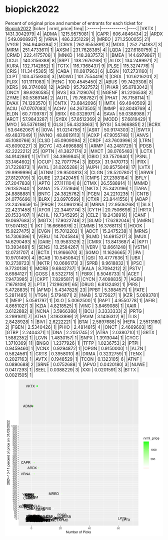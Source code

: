 # biopick2022
Percent of original price and number of entrants for each ticket for [Biopick2022](https://twitter.com/hashtag/Biopick2022)
|ticker |   nrml_price| freq|
|:------|------------:|----:|
|VKTX   | 1431.3042979|    4|
|ADMA   | 1215.9575081|    1|
|CAPR   |  606.4846434|    2|
|ARDX   |  549.0908937|    5|
|VRNA   |  486.2351229|    2|
|MREO   |  271.2500055|   21|
|VYGR   |  264.9446394|    2|
|CRVS   |  262.6555891|    3|
|MDGL   |  252.7141837|    3|
|MIRM   |  251.4733611|    1|
|AXSM   |  231.7628385|    4|
|LQDA   |  227.6180759|    2|
|CRMD   |  222.4175706|    1|
|MNKD   |  148.2837572|    1|
|BMEA   |  144.6979867|    1|
|OCUL   |  140.3156388|    8|
|SRPT   |  138.2676268|    1|
|ALDX   |  134.2499971|    2|
|KURA   |  132.7142852|    1|
|TGTX   |  116.7368437|    9|
|PLSE   |  115.3274776|    1|
|CRIS   |  111.3445365|   15|
|CABA   |  111.0817963|    6|
|LEGN   |  107.2731160|    1|
|CLPT   |  103.4759303|    3|
|MDWD   |  101.7554419|    1|
|CRDL   |  101.6216201|    2|
|PLRX   |  101.1111083|    1|
|FENC   |  100.4545450|    2|
|ABUS   |   99.7429308|    8|
|XERS   |   99.3174068|   12|
|ASND   |   95.7927572|    1|
|PHAR   |   95.0783042|    1|
|ONCY   |   89.9280585|    1|
|BVS    |   83.7129076|    1|
|NGENF  |   81.2206538|    2|
|ZYME   |   80.5369146|    2|
|AUTL   |   79.7687827|    9|
|PHAT   |   76.7158114|    1|
|DVAX   |   74.1293570|    1|
|CNTX   |   73.6842096|    1|
|IMTX   |   69.4940509|    2|
|ACIU   |   67.0707083|    1|
|ACHV   |   64.2673505|    1|
|IMMP   |   62.8048769|    4|
|ELDN   |   60.7709787|    3|
|IBRX   |   60.0328971|    4|
|SAVA   |   59.0388988|    7|
|ARCT   |   57.9843287|    1|
|SYBX   |   57.8512369|    2|
|MODD   |   57.6819429|    1|
|MYO    |   56.5376188|    1|
|GLSI   |   56.4323863|    1|
|BYSI   |   54.9668851|    2|
|BCRX   |   53.6462067|    6|
|IOVA   |   51.0214756|    1|
|ASRT   |   50.9174303|    2|
|SWTX   |   49.4837049|    1|
|NVNO   |   48.8619113|    1|
|ACXP   |   47.9055748|    1|
|ANVS   |   45.1080766|    3|
|CLSD   |   45.0909094|    2|
|CRDF   |   43.7603996|    3|
|LTRN   |   43.6090227|    3|
|BCYC   |   43.4696888|    1|
|ARMP   |   43.2481729|    1|
|PDSB   |   42.2222212|   25|
|OPTN   |   41.3827174|    2|
|MXCT   |   38.0765483|    1|
|LCTX   |   34.9142861|    1|
|VTVT   |   34.3969845|    3|
|GBIO   |   33.7570640|    1|
|PSNL   |   33.1464602|    1|
|OCUP   |   32.7077754|    3|
|BDSX   |   31.9470713|    1|
|IFRX   |   31.7226873|    1|
|AVXL   |   31.0265286|    2|
|AUPH   |   30.9575849|   17|
|LVTX   |   29.9999996|    4|
|ATNM   |   29.9500813|    3|
|CLGN   |   28.5207807|    1|
|ARWR   |   27.8129709|    3|
|QURE   |   27.2420451|    1|
|CMPS   |   27.2398184|    1|
|BFLY   |   27.2047838|    1|
|APTO   |   27.1111104|    8|
|CTMX   |   26.5588914|    1|
|MNMD   |   26.1352640|    1|
|SANA   |   25.7751946|    1|
|NKTX   |   25.3420196|    1|
|TARA   |   24.8888881|    1|
|BNTC   |   24.3825762|    1|
|PGEN   |   24.2210235|    1|
|CNTB   |   24.0776696|    1|
|BLRX   |   23.8970599|    1|
|CTXR   |   23.8441556|    1|
|ADAP   |   23.2426659|   15|
|PRQR   |   23.0961295|    3|
|MRNA   |   22.9506268|    1|
|SLS    |   22.4231458|    1|
|XFOR   |   22.3449774|    3|
|CYTH   |   20.7506698|    2|
|HRTX   |   20.1533407|    1|
|ACHL   |   19.7345295|    2|
|CELZ   |   19.2438916|    1|
|CANF   |   19.0697683|    2|
|MGTX   |   17.9022748|    2|
|GLMD   |   17.6282046|    1|
|AMRN   |   17.5074182|    1|
|IKT    |   16.6666676|    2|
|CMMB   |   16.3768113|    1|
|HOOK   |   15.9227475|    2|
|EVGN   |   15.7012202|    1|
|ADCT   |   15.2475238|    1|
|MRNS   |   14.7306396|    1|
|VERU   |   14.7045846|    1|
|RLMD   |   14.6915217|    3|
|IMUX   |   14.6290493|    5|
|DARE   |   13.9583329|    2|
|CMRX   |   13.8413687|    4|
|KPTI   |   13.3934681|    5|
|SENS   |   13.2584267|    1|
|VERV   |   12.6661248|    1|
|VSTM   |   12.0731707|    4|
|BCTX   |   11.9166670|    3|
|SGMO   |   11.1626665|    7|
|IPA    |   10.9701490|    4|
|BCAB   |   10.5450842|    1|
|QSI    |   10.4777636|    1|
|UBX    |   10.2739723|    1|
|NKTR   |   10.0666173|    3|
|SPRB   |    9.9618832|    1|
|IPSC   |    9.7730138|    1|
|MCRB   |    9.6842737|    1|
|KALA   |    8.7094212|    2|
|PSTV   |    8.6984127|    1|
|GOSS   |    8.5322718|    1|
|FBRX   |    8.5046733|    1|
|ACET   |    7.9473985|    2|
|CKPT   |    7.8295817|    9|
|CYCN   |    7.4098835|    7|
|AGEN   |    7.1678109|    2|
|LPTX   |    7.1296291|   65|
|DRUG   |    6.8132492|    1|
|PIRS   |    5.4728835|   11|
|AFMD   |    5.4347825|   23|
|PPBT   |    5.3984571|    1|
|FATE   |    5.2811485|    1|
|VTGN   |    5.1794871|    2|
|INAB   |    5.1275627|    1|
|KZR    |    5.0693781|    1|
|MEIP   |    5.0561797|    1|
|XLO    |    5.0062500|    1|
|RAPT   |    4.9550778|    1|
|AFIB   |    4.8651027|    3|
|KZIA   |    4.8218525|    1|
|VINC   |    3.8469088|    1|
|XAIR   |    3.6122882|    8|
|NCNA   |    3.5966388|    1|
|BCLI   |    3.3333333|    2|
|PRTG   |    3.2991611|    7|
|ATHA   |    3.1933999|    2|
|PAVM   |    3.1436312|    9|
|TLIS   |    2.8428928|    1|
|BIVI   |    2.6222221|    1|
|BTAI   |    2.5897688|    5|
|HEPA   |    2.5513160|    2|
|FGEN   |    2.5340426|    1|
|PHIO   |    2.4814815|    4|
|ONCT   |    2.4669603|   15|
|GTBP   |    2.2404371|    1|
|DNA    |    2.2051745|    2|
|ATRA   |    2.0380710|    1|
|GRTX   |    1.5882352|    1|
|LGVN   |    1.4830157|    1|
|SNPX   |    1.3913044|    1|
|CYCC   |    1.3710369|   11|
|BNGO   |    1.2377926|    1|
|TFFP   |    1.0236753|    2|
|PTPI   |    0.9459460|    1|
|VCNX   |    0.9294872|    1|
|OPGN   |    0.9150000|    1|
|ALZN   |    0.5824561|    1|
|GRTS   |    0.3958010|    8|
|DRMA   |    0.3232759|    1|
|TENX   |    0.2027163|    1|
|AVTX   |    0.1948529|    1|
|TCON   |    0.1323105|    6|
|ATNF   |    0.0890688|    2|
|SRNE   |    0.0752688|    1|
|APVO   |    0.0420180|    3|
|NUWE   |    0.0417293|    1|
|SEEL   |    0.0388229|    3|
|XXII   |    0.0201591|    3|
|BTTX   |    0.0021505|    1|
![retvspicks](biopicks.png?raw=true)
